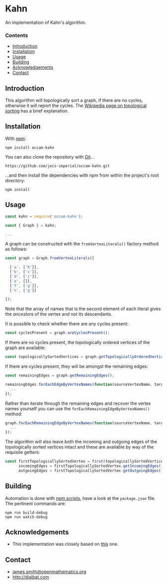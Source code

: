 # Kahn

An implementation of Kahn's algorithm.

### Contents

- [Introduction](#introduction)
- [Installation](#installation)
- [Usage](#usage)
- [Building](#building)
- [Acknowledgements](#acknowledgements)
- [Contact](#contact)

## Introduction

This algorithm will topologically sort a graph, if there are no cycles, otherwise it will report the cycles. The [Wikipedia page on topological sorting](https://en.wikipedia.org/wiki/Topological_sorting) has a brief explanation.

## Installation

With [npm](https://www.npmjs.com/):

    npm install occam-kahn

You can also clone the repository with [Git](https://git-scm.com/)...

    https://github.com/jecs-imperial/occam-kahn.git

...and then install the dependencies with npm from within the project's root directory:

    npm install

## Usage

```js
const kahn = require('occam-kahn');

const { Graph } = kahn;

...
```
A graph can be constructed with the `fromVertexLiterals()` factory method as follows:

```js
const graph = Graph.fromVertexLiterals([

  ['a', ['b']],
  ['b', ['c']],
  ['d', ['c']],
  ['e', []],
  ['f', ['g']],
  ['h', ['g']]

]);
```

Note that the array of names that is the second element of each literal gives the *ancestors* of the vertex and not its descendants.
   
It is possible to check whether there are any cycles present:

```js
const cyclesPresent = graph.areCyclesPresent();
```

If there are no cycles present, the topologically ordered vertices of the graph are available:
    
```js
const topologicallySortedVertices = graph.getTopologicallyOrderedVertices();
```

If there are cycles present, they will be amongst the remaining edges:

```js
const remainingEdges = graph.getRemainingEdges();

remainingEdges.forEachEdgeByVertexNames(function(sourceVertexName, targetVertexName) {
  ...
});
```

Rather than iterate through the remaining edges and recover the vertex names yourself you can use the `forEachRemainingEdgeByVertexNames()` method:
 
```js
graph.forEachRemainingEdgeByVertexNames(function(sourceVertexName, targetVertexName) {
  ...
});
```

The algorithm will also leave both the incoming and outgoing edges of the topologically sorted vertices intact and these are available by way of the requisite getters:
  
```js
const firstTopologicallySortedVertex = first(topologicallySortedVertices),
      incomingEdges = firstTopologicallySortedVertex.getIncomingEdges(),
      outgoingEdges = firstTopologicallySortedVertex.getOutgoingEdges();
```

## Building

Automation is done with [npm scripts](https://docs.npmjs.com/misc/scripts), have a look at the `package.json` file. The pertinent commands are:

    npm run build-debug
    npm run watch-debug


## Acknowledgements

* This implementation was closely based on [this](https://gist.github.com/Sup3rc4l1fr4g1l1571c3xp14l1d0c10u5/3341dba6a53d7171fe3397d13d00ee3f) one.

## Contact

* james.smith@openmathematics.org
* http://djalbat.com
